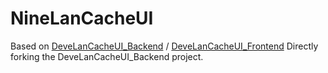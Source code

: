 # NineLanCacheUI

Based on [DeveLanCacheUI_Backend](https://github.com/devedse/DeveLanCacheUI_Backend) / [DeveLanCacheUI_Frontend](https://github.com/devedse/DeveLanCacheUI_Frontend)
Directly forking the DeveLanCacheUI_Backend project.


